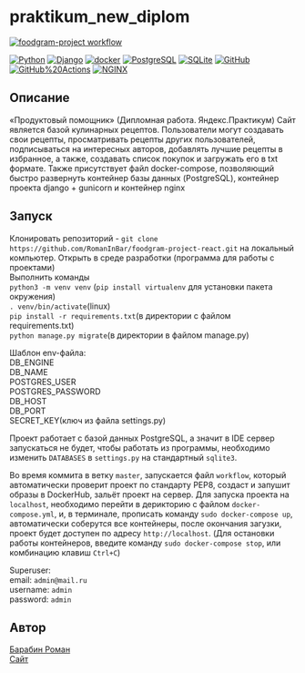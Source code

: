 # praktikum_new_diplom
[![foodgram-project workflow](https://github.com/FadeevDV/foodgram-project-react/actions/workflows/foodgram_project.yml/badge.svg)](https://github.com/RomanInBar/foodgram-project-react/actions/workflows/main.yml)


<p><a href="https://www.python.org/" rel="nofollow"><img src="https://camo.githubusercontent.com/938bc97e6c0351babffcd724243f78c6654833e451efc6ce3f5d66a635727a9c/68747470733a2f2f696d672e736869656c64732e696f2f62616467652f2d507974686f6e2d3436343634363f3f7374796c653d666c61742d737175617265266c6f676f3d507974686f6e" alt="Python" data-canonical-src="https://img.shields.io/badge/-Python-464646??style=flat-square&amp;logo=Python" style="max-width:100%;"></a>
<a href="https://www.djangoproject.com/" rel="nofollow"><img src="https://camo.githubusercontent.com/99e48bebd1b4c03828d16f8625f34439aa7d298ea573dd4e209ea593a769bd06/68747470733a2f2f696d672e736869656c64732e696f2f62616467652f2d446a616e676f2d3436343634363f3f7374796c653d666c61742d737175617265266c6f676f3d446a616e676f" alt="Django" data-canonical-src="https://img.shields.io/badge/-Django-464646??style=flat-square&amp;logo=Django" style="max-width:100%;"></a>
<a href="https://www.docker.com/" rel="nofollow"><img src="https://camo.githubusercontent.com/038c45c7c5f0059723bba28b5b77bd9ac7994c8da774814c8fcb620f4bc61b35/68747470733a2f2f696d672e736869656c64732e696f2f62616467652f2d646f636b65722d3436343634363f3f7374796c653d666c61742d737175617265266c6f676f3d646f636b6572" alt="docker" data-canonical-src="https://img.shields.io/badge/-docker-464646??style=flat-square&amp;logo=docker" style="max-width:100%;"></a>
<a href="https://www.postgresql.org/" rel="nofollow"><img src="https://camo.githubusercontent.com/18b5ef277b89701f948c212d45d3460070037bda9712fe5f1e64315811356ea2/68747470733a2f2f696d672e736869656c64732e696f2f62616467652f2d506f737467726553514c2d3436343634363f3f7374796c653d666c61742d737175617265266c6f676f3d506f737467726553514c" alt="PostgreSQL" data-canonical-src="https://img.shields.io/badge/-PostgreSQL-464646??style=flat-square&amp;logo=PostgreSQL" style="max-width:100%;"></a>
<a href="https://www.sqlite.org/index.html" rel="nofollow"><img src="https://camo.githubusercontent.com/2c46c2b57530e634094dcb5ca341adbd8cc101300fd0968991b2a2700f1ac318/68747470733a2f2f696d672e736869656c64732e696f2f62616467652f2d53514c6974652d3436343634363f3f7374796c653d666c61742d737175617265266c6f676f3d53514c697465" alt="SQLite" data-canonical-src="https://img.shields.io/badge/-SQLite-464646??style=flat-square&amp;logo=SQLite" style="max-width:100%;"></a>
<a href="https://github.com/"><img src="https://camo.githubusercontent.com/ca897bbf26e1c6429197c0c0f53e16f1625eaa99d0bc8caa4934c4b12ece45a1/68747470733a2f2f696d672e736869656c64732e696f2f62616467652f2d4769744875622d3436343634363f3f7374796c653d666c61742d737175617265266c6f676f3d476974487562" alt="GitHub" data-canonical-src="https://img.shields.io/badge/-GitHub-464646??style=flat-square&amp;logo=GitHub" style="max-width:100%;"></a>
<a href="https://github.com/features/actions"><img src="https://camo.githubusercontent.com/b70fe9e64e76d385b8cae9b6366dfba69af953e85d16cf43bb1f9d46fefb1621/68747470733a2f2f696d672e736869656c64732e696f2f62616467652f2d476974487562253230416374696f6e732d3436343634363f3f7374796c653d666c61742d737175617265266c6f676f3d476974487562253230616374696f6e73" alt="GitHub%20Actions" data-canonical-src="https://img.shields.io/badge/-GitHub%20Actions-464646??style=flat-square&amp;logo=GitHub%20actions" style="max-width:100%;"></a>
<a href="https://nginx.org/ru/" rel="nofollow"><img src="https://camo.githubusercontent.com/b9f9edede39c7f898e25e81ce431f7c4b8d0b375c05768fd6916e599fcba219f/68747470733a2f2f696d672e736869656c64732e696f2f62616467652f2d4e47494e582d3436343634363f3f7374796c653d666c61742d737175617265266c6f676f3d4e47494e58" alt="NGINX" data-canonical-src="https://img.shields.io/badge/-NGINX-464646??style=flat-square&amp;logo=NGINX" style="max-width:100%;"></a></p>

## Описание
«Продуктовый помощник» (Дипломная работа. Яндекс.Практикум)
Сайт является базой кулинарных рецептов. Пользователи могут создавать свои рецепты, просматривать рецепты других пользователей, подписываться на интересных авторов, добавлять лучшие рецепты в избранное, а также, создавать список покупок и загружать его в txt формате. Также присутствует файл docker-compose, позволяющий быстро развернуть контейнер базы данных (PostgreSQL), контейнер проекта django + gunicorn и контейнер nginx
## Запуск  
Клонировать репозиторий - `git clone https://github.com/RomanInBar/foodgram-project-react.git` на локальный компьютер.
Открыть в среде разработки (программа для работы с проектами)  
Выполнить команды  
`python3 -m venv venv` (`pip install virtualenv` для установки пакета окружения)  
`. venv/bin/activate`(linux)  
`pip install -r requirements.txt`(в директории с файлом requirements.txt)  
`python manage.py migrate`(в директории в файлом manage.py)  

Шаблон env-файла:  
DB_ENGINE  
DB_NAME  
POSTGRES_USER  
POSTGRES_PASSWORD  
DB_HOST  
DB_PORT  
SECRET_KEY(ключ из файла settings.py)  

Проект работает с базой данных PostgreSQL, а значит в IDE сервер запускаться не будет, чтобы работать из программы, необходимо изменить `DATABASES` в `settings.py` на стандартный `sqlite3`.

Во время коммита в ветку `master`, запускается файл `workflow`, который автоматически проверит проект по стандарту PEP8, создаст и запушит образы в DockerHub, зальёт проект на сервер.
Для запуска проекта на `localhost`, необходимо перейти в дерикторию с файлом `docker-compose.yml`, и, в терминале, прописать команду `sudo docker-compose up`, автоматически соберутся все контейнеры, после окончания загузки, проект будет доступен по адресу `http://localhost`. (Для остановки работы контейнеров, введите команду `sudo docker-compose stop`, или комбинацию клавиш `Ctrl+C`)

Superuser:  
email: `admin@mail.ru`  
username: `admin`   
password: `admin`  

## Автор  
[Барабин Роман](https://github.com/RomanInBar)  
[Сайт](http://62.84.127.47)






